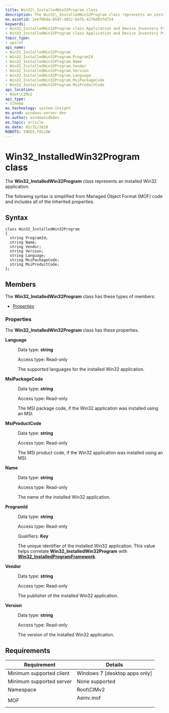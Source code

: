 ```yaml
---
title: Win32\_InstalledWin32Program class
description: The Win32\_InstalledWin32Program class represents an installed Win32 application.
ms.assetid: 2eef00da-8597-4852-b4fb-4276d05fd724
keywords:
- Win32_InstalledWin32Program class Application and Device Inventory Provider
- Win32_InstalledWin32Program class Application and Device Inventory Provider , described
topic_type:
- apiref
api_name:
- Win32_InstalledWin32Program
- Win32_InstalledWin32Program.ProgramId
- Win32_InstalledWin32Program.Name
- Win32_InstalledWin32Program.Vendor
- Win32_InstalledWin32Program.Version
- Win32_InstalledWin32Program.Language
- Win32_InstalledWin32Program.MsiPackageCode
- Win32_InstalledWin32Program.MsiProductCode
api_location:
- Root\CIMv2
api_type:
- Schema
ms.technology: system-insight
ms.prod: windows-server-dev
ms.author: windowssdkdev
ms.topic: article
ms.date: 05/31/2018
ROBOTS: INDEX,FOLLOW
---
```


# Win32\_InstalledWin32Program class

The **Win32\_InstalledWin32Program** class represents an installed Win32 application.

The following syntax is simplified from Managed Object Format (MOF) code and includes all of the inherited properties.

## Syntax

``` syntax
class Win32_InstalledWin32Program
{
  string ProgramId;
  string Name;
  string Vendor;
  string Version;
  string Language;
  string MsiPackageCode;
  string MsiProductCode;
};
```

## Members

The **Win32\_InstalledWin32Program** class has these types of members:

-   [Properties](#properties)

### Properties

The **Win32\_InstalledWin32Program** class has these properties.

<dl> <dt>

**Language**
</dt> <dd> <dl> <dt>

Data type: **string**
</dt> <dt>

Access type: Read-only
</dt> </dl>

The supported languages for the installed Win32 application.

</dd> <dt>

**MsiPackageCode**
</dt> <dd> <dl> <dt>

Data type: **string**
</dt> <dt>

Access type: Read-only
</dt> </dl>

The MSI package code, if the Win32 application was installed using an MSI.

</dd> <dt>

**MsiProductCode**
</dt> <dd> <dl> <dt>

Data type: **string**
</dt> <dt>

Access type: Read-only
</dt> </dl>

The MSI product code, if the Win32 application was installed using an MSI.

</dd> <dt>

**Name**
</dt> <dd> <dl> <dt>

Data type: **string**
</dt> <dt>

Access type: Read-only
</dt> </dl>

The name of the installed Win32 application.

</dd> <dt>

**ProgramId**
</dt> <dd> <dl> <dt>

Data type: **string**
</dt> <dt>

Access type: Read-only
</dt> <dt>

Qualifiers: **Key**
</dt> </dl>

The unique identifier of the installed Win32 application. This value helps correlate **Win32\_InstalledWin32Program** with [**Win32\_InstalledProgramFramework**](win32-installedprogramframework.md).

</dd> <dt>

**Vendor**
</dt> <dd> <dl> <dt>

Data type: **string**
</dt> <dt>

Access type: Read-only
</dt> </dl>

The publisher of the installed Win32 application.

</dd> <dt>

**Version**
</dt> <dd> <dl> <dt>

Data type: **string**
</dt> <dt>

Access type: Read-only
</dt> </dl>

The version of the installed Win32 application.

</dd> </dl>

## Requirements



|    Requirement           |  Details                    |
|-------------------------------------|--------------------------------------------------------------------------------------|
| Minimum supported client<br/> | Windows 7 \[desktop apps only\]<br/>                                           |
| Minimum supported server<br/> | None supported<br/>                                                            |
| Namespace<br/>                | Root\\CIMv2<br/>                                                               |
| MOF<br/>                      | <dl> <dt>Aeinv.mof</dt> </dl> |



 

 





